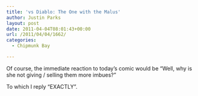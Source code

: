 ```yaml
---
title: 'vs Diablo: The One with the Malus'
author: Justin Parks
layout: post
date: 2011-04-04T08:01:43+00:00
url: /2011/04/04/1662/
categories:
  - Chipmunk Bay

---
```

Of course, the immediate reaction to today&#8217;s comic would be &#8220;Well, why is she not giving / selling them more imbues?&#8221;

To which I reply &#8220;EXACTLY&#8221;.